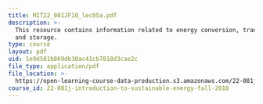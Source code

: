 ```yaml
---
title: MIT22_081JF10_lec05a.pdf
description: >-
  This resource contains information related to energy conversion, transmission,
  and storage.
type: course
layout: pdf
uid: 1e9d581b869db30ac41cb7818d3cae2c
file_type: application/pdf
file_location: >-
  https://open-learning-course-data-production.s3.amazonaws.com/22-081j-introduction-to-sustainable-energy-fall-2010/1e9d581b869db30ac41cb7818d3cae2c_MIT22_081JF10_lec05a.pdf
course_id: 22-081j-introduction-to-sustainable-energy-fall-2010
---
```

